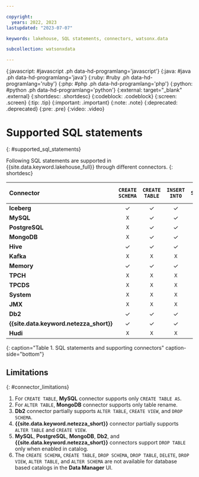 ```yaml
---

copyright:
  years: 2022, 2023
lastupdated: "2023-07-07"

keywords: lakehouse, SQL statements, connectors, watsonx.data

subcollection: watsonxdata

---
```


{:javascript: #javascript .ph data-hd-programlang='javascript'}
{:java: #java .ph data-hd-programlang='java'}
{:ruby: #ruby .ph data-hd-programlang='ruby'}
{:php: #php .ph data-hd-programlang='php'}
{:python: #python .ph data-hd-programlang='python'}
{:external: target="_blank" .external}
{:shortdesc: .shortdesc}
{:codeblock: .codeblock}
{:screen: .screen}
{:tip: .tip}
{:important: .important}
{:note: .note}
{:deprecated: .deprecated}
{:pre: .pre}
{:video: .video}

# Supported SQL statements
{: #supported_sql_statements}

Following SQL statements are supported in {{site.data.keyword.lakehouse_full}} through different connectors.
{: shortdesc}

| Connector | `CREATE SCHEMA` | `CREATE TABLE` | `INSERT INTO` | `SELECT` | `SELECT` (Complex) | `ALTER TABLE` | `ALTER SCHEMA` | `DELETE` | `GRANT` | `REVOKE` | `SHOW GRANTS` | `SHOW ROLES` | `SHOW ROLE GRANTS` | `UPDATE` | `DROP TABLE` | `CREATE ROLE` | `CREATE VIEW` | `DROP SCHEMA` | `DROP VIEW` |
| :-------------- | :-------------: | :-------------:| :-------------:| :-------------:| :-------------: | :-------------: | :-------------: | :-------------: | :-------------: | :-------------:| :-------------:| :-------------: | :-------------: | :-------------: | :-------------: | :-------------: | :-------------: | :-------------: | :-------------: |
|**Iceberg**| ✓    | ✓   | ✓  | ✓  | ✓  | ✓  | `X`   | ✓  | `X`  | `X`  | ✓  | `X`  | `X`  | `X`  | ✓  | `X`  | `X`  | ✓  | `X`  |
|**MySQL**| `X`    | ✓  | ✓  | ✓  | ✓  | `X`  | `X`   | `X`  | `X`  | `X`  | `X`  | `X`  | `X`  | `X`  | ✓   | `X`  | `X`  | `X`  | `X`  |
|**PostgreSQL**| `X`    | ✓   | ✓  | ✓  | ✓  | ✓  | `X`   | `X`  | `X`  | `X`  | `X`  | `X`  | `X`  | `X`  | ✓  | `X`  | `X`  | `X`  | `X`  |
|**MongoDB**| `X`    | ✓   | ✓  | ✓  | ✓  | ✓  | `X`   | `X`  | `X`  | `X`  | ✓  | `X`  | `X`  | `X`  | ✓  | `X`  | `X`  | `X`  | `X`  |
|**Hive**| ✓    | ✓   | ✓  | ✓  | ✓  | `X`  | `X`   | ✓  | ✓  | ✓  | `X`    | ✓  | ✓  | `X`  | ✓  | ✓  | ✓  | ✓  | ✓  |
|**Kafka**| `X`    | `X`   | `X`  | ✓  | ✓  | `X`  | `X`   | `X`  | `X`  | `X`  | ✓  | `X`  | `X`  | `X`  | `X`  | `X`  | `X`  | `X`  | `X`  |
| **Memory**| ✓    | ✓   | ✓  | ✓  | ✓  | `X`  | `X`   | `X`  | `X`  | `X`  | ✓  | `X`  | `X`  | `X`  | ✓  | `X`  | ✓  | ✓  | ✓  |
|**TPCH**| `X`    | `X`   | `X`  | ✓  | ✓  | `X`  | `X`   | `X`  | `X`  | `X`  | ✓  | `X`  | `X`  | `X`  | `X`  | `X`  | `X`  | `X`  | `X`  |
|**TPCDS**| `X`    | `X`   | `X`  | ✓  | ✓  | `X`  | `X`   | `X`  | `X`  | `X`  | ✓  | `X`  | `X`  | `X`  | `X`  | `X`  | `X`  | `X`  | `X`  |
| **System**| `X`    | `X`   | `X`  | ✓  | ✓  | `X`  | `X`   | `X`  | `X`  | `X`  | ✓  | `X`  | `X`  | `X`  | `X`  | `X`  | `X`  | `X`  | `X`  |
| **JMX**| `X`    | `X`   | `X`  | ✓  | ✓  | `X`  | `X`   | `X`  | `X`  | `X`  | ✓  | `X`  | `X`  | `X`  | `X`  | `X`  | `X`  | `X`  | `X`  |
|**Db2**| ✓    | ✓   | ✓  | ✓  |  -- | ✓  | `X`   | `X`  | `X`  | `X`  | ✓  | `X`  | `X`  | `X`  | ✓  | `X`  | ✓  | ✓  | `X`  |
|**{{site.data.keyword.netezza_short}}**| ✓    | ✓   | ✓  | ✓  |  -- | ✓  | `X`   | `X`  | `X`  | `X`  | ✓  | `X`  | `X`  | `X`  | ✓  | `X`  | ✓  | ✓  | X  |
|**Hudi**| `X`    | `X`   | `X`  | ✓  |  -- | `X`  | `X`   | `X`  | `X`  | `X`  | ✓  | `X`  | `X`  | `X`  | `X`  | `X`  | `X`  | `X`  | `X`  |
{: caption="Table 1. SQL statements and supporting connectors" caption-side="bottom"}

## Limitations
{: #connector_limitations}

1. For `CREATE TABLE`, **MySQL** connector supports only `CREATE TABLE AS`.
2. For `ALTER TABLE`, **MongoDB** connector supports only table rename.
3. **Db2** connector partially supports `ALTER TABLE`, `CREATE VIEW`, and `DROP SCHEMA`.
4. **{{site.data.keyword.netezza_short}}** connector partially supports `ALTER TABLE` and `CREATE VIEW`.
5. **MySQL**, **PostgreSQL**, **MongoDB**, **Db2**, and **{{site.data.keyword.netezza_short}}** connectors support `DROP TABLE` only when enabled in catalog.
6. The `CREATE SCHEMA`, `CREATE TABLE`, `DROP SCHEMA`, `DROP TABLE`, `DELETE`, `DROP VIEW`, `ALTER TABLE`, and `ALTER SCHEMA` are not available for database based catalogs in the **Data Manager** UI.
